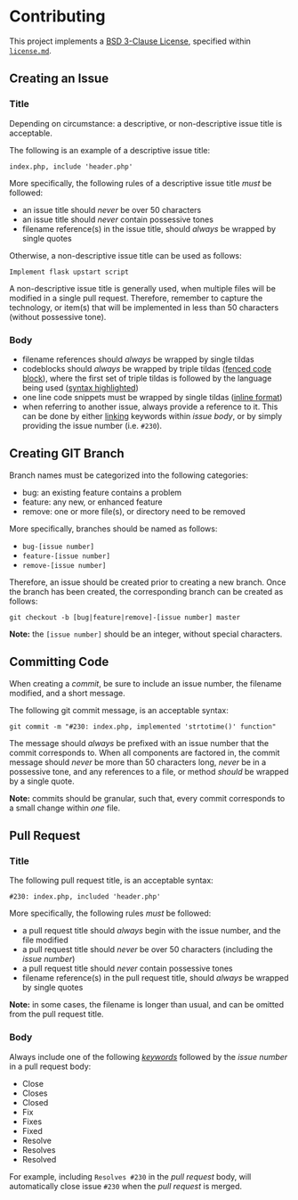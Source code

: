 # Contributing

This project implements a [BSD 3-Clause License](https://opensource.org/licenses/BSD-3-Clause), specified within [`license.md`](https://github.com/jeff1evesque/machine-learning/blob/master/license.md).

## Creating an Issue

### Title

Depending on circumstance: a descriptive, or non-descriptive issue title is acceptable.

The following is an example of a descriptive issue title:

```
index.php, include 'header.php'
```

More specifically, the following rules of a descriptive issue title *must* be followed:

- an issue title should *never* be over 50 characters
- an issue title should *never* contain possessive tones
- filename reference(s) in the issue title, should *always* be wrapped by single quotes

Otherwise, a non-descriptive issue title can be used as follows:

```
Implement flask upstart script
```

A non-descriptive issue title is generally used, when multiple files will be modified in a single pull request.  Therefore, remember to capture the technology, or item(s) that will be implemented in less than 50 characters (without possessive tone).

### Body
- filename references should *always* be wrapped by single tildas
- codeblocks should *always* be wrapped by triple tildas ([fenced code block](https://help.github.com/articles/github-flavored-markdown/#fenced-code-blocks)), where the first set of triple tildas is followed by the language being used ([syntax highlighted](https://help.github.com/articles/github-flavored-markdown/#syntax-highlighting))
- one line code snippets must be wrapped by single tildas ([inline format](https://help.github.com/articles/markdown-basics/#inline-formats))
- when referring to another issue, always provide a reference to it. This can be done by either [linking](https://help.github.com/articles/markdown-basics/#links) keywords within *issue body*, or by simply providing the issue number (i.e. `#230`).

## Creating GIT Branch

Branch names must be categorized into the following categories:

- bug: an existing feature contains a problem
- feature: any new, or enhanced feature
- remove: one or more file(s), or directory need to be removed

More specifically, branches should be named as follows:

- `bug-[issue number]`
- `feature-[issue number]`
- `remove-[issue number]`

Therefore, an issue should be created prior to creating a new branch.  Once the branch has been created, the corresponding branch can be created as follows:

```
git checkout -b [bug|feature|remove]-[issue number] master
```

**Note:** the `[issue number]` should be an integer, without special characters.

## Committing Code

When creating a *commit*, be sure to include an issue number, the filename modified, and a short message.

The following git commit message, is an acceptable syntax:

`git commit -m "#230: index.php, implemented 'strtotime()' function"`

The message should *always* be prefixed with an issue number that the commit corresponds to.  When all components are factored in, the commit message should *never* be more than 50 characters long, *never* be in a possessive tone, and any references to a file, or method *should* be wrapped by a single quote.

**Note:** commits should be granular, such that, every commit corresponds to a small change within *one* file.

## Pull Request

### Title

The following pull request title, is an acceptable syntax:

```
#230: index.php, included 'header.php'
```

More specifically, the following rules *must* be followed:

- a pull request title should *always* begin with the issue number, and the file modified
- a pull request title should *never* be over 50 characters (including the *issue number*)
- a pull request title should *never* contain possessive tones
- filename reference(s) in the pull request title, should *always* be wrapped by single quotes

**Note:** in some cases, the filename is longer than usual, and can be omitted from the pull request title.

### Body

Always include one of the following [*keywords*](https://help.github.com/articles/closing-issues-via-commit-messages/#keywords-for-closing-issues) followed by the *issue number* in a pull request body:

- Close
- Closes
- Closed
- Fix
- Fixes
- Fixed
- Resolve
- Resolves
- Resolved

For example, including `Resolves #230` in the *pull request* body, will automatically close issue `#230` when the *pull request* is merged.